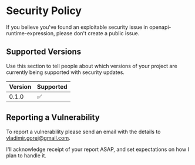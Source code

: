# Security Policy

If you believe you've found an exploitable security issue in openapi-runtime-expression, please don't create a public issue.

## Supported Versions

Use this section to tell people about which versions of your project are
currently being supported with security updates.

| Version | Supported          |
| ------- | ------------------ |
| 0.1.0   | :white_check_mark: |

## Reporting a Vulnerability

To report a vulnerability please send an email with the details to vladimir.gorej@gmail.com.

I'll acknowledge receipt of your report ASAP, and set expectations on how I plan to handle it.
